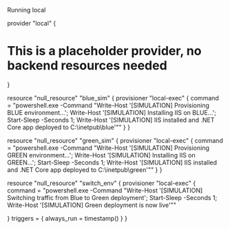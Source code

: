 
Running local

provider "local" {
  # This is a placeholder provider, no backend resources needed
  
}

resource "null_resource" "blue_sim" {
  provisioner "local-exec" {
    command = "powershell.exe -Command \"Write-Host '[SIMULATION] Provisioning BLUE environment...'; Write-Host '[SIMULATION] Installing IIS on BLUE...'; Start-Sleep -Seconds 1; Write-Host '[SIMULATION] IIS installed and .NET Core app deployed to C:\\inetpub\\blue'\""
  }
}

resource "null_resource" "green_sim" {
  provisioner "local-exec" {
    command = "powershell.exe -Command \"Write-Host '[SIMULATION] Provisioning GREEN environment...'; Write-Host '[SIMULATION] Installing IIS on GREEN...'; Start-Sleep -Seconds 1; Write-Host '[SIMULATION] IIS installed and .NET Core app deployed to C:\\inetpub\\green'\""
  }
}

resource "null_resource" "switch_env" {
  provisioner "local-exec" {
    command = "powershell.exe -Command \"Write-Host '[SIMULATION] Switching traffic from Blue to Green deployment'; Start-Sleep -Seconds 1; Write-Host '[SIMULATION] Green deployment is now live'\""

  }
  triggers = { 
    always_run = timestamp()
  }
}

